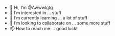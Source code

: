 - 👋 Hi, I’m @AwwwIgtg
- 👀 I’m interested in ... stuff
- 🌱 I’m currently learning ... a lot of stuff
- 💞️ I’m looking to collaborate on ... some more stuff
- 📫 How to reach me ... good luck!

<!---
AwwwIgtg/AwwwIgtg is a ✨ special ✨ repository because its `README.md` (this file) appears on your GitHub profile.
You can click the Preview link to take a look at your changes.
--->
